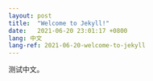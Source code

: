 ```yaml
---
layout: post
title:  "Welcome to Jekyll!"
date:   2021-06-20 23:01:17 +0800
lang: 中文
lang-ref: 2021-06-20-welcome-to-jekyll
---
```


测试中文。